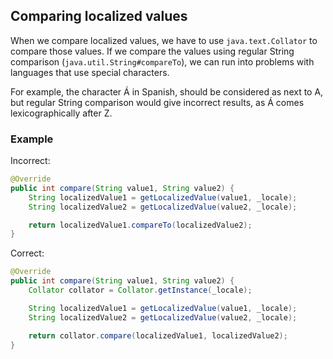 ## **Comparing localized values**

When we compare localized values, we have to use ```java.text.Collator``` to
compare those values. If we compare the values using regular String comparison
(```java.util.String#compareTo```), we can run into problems with languages
that use special characters.

For example, the character &Aacute; in Spanish, should be considered as next to
A, but regular String comparison would give incorrect results, as &Aacute; comes
lexicographically after Z.

### **Example**

Incorrect:

```java
@Override
public int compare(String value1, String value2) {
    String localizedValue1 = getLocalizedValue(value1, _locale);
    String localizedValue2 = getLocalizedValue(value2, _locale);

    return localizedValue1.compareTo(localizedValue2);
}
```

Correct:

```java
@Override
public int compare(String value1, String value2) {
    Collator collator = Collator.getInstance(_locale);

    String localizedValue1 = getLocalizedValue(value1, _locale);
    String localizedValue2 = getLocalizedValue(value2, _locale);

    return collator.compare(localizedValue1, localizedValue2);
}
```